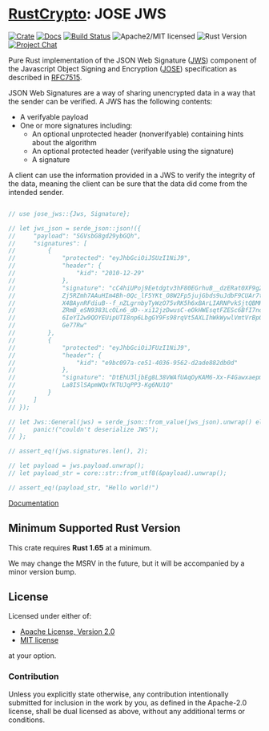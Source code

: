 # [RustCrypto]: JOSE JWS

[![Crate][crate-image]][crate-link]
[![Docs][docs-image]][docs-link]
[![Build Status][build-image]][build-link]
![Apache2/MIT licensed][license-image]
![Rust Version][rustc-image]
[![Project Chat][chat-image]][chat-link]

Pure Rust implementation of the JSON Web Signature ([JWS]) component of the
Javascript Object Signing and Encryption ([JOSE]) specification as described
in [RFC7515].

JSON Web Signatures are a way of sharing unencrypted data in a way that the
sender can be verified. A JWS has the following contents:

- A verifyable payload
- One or more signatures including:
  - An optional unprotected header (nonverifyable) containing hints about the
    algorithm
  - An optional protected header (verifyable using the signature)
  - A signature

A client can use the information provided in a JWS to verify the integrity of
the data, meaning the client can be sure that the data did come from the
intended sender.

```rust

// use jose_jws::{Jws, Signature};

// let jws_json = serde_json::json!({
//     "payload": "SGVsbG8gd29ybGQh",
//     "signatures": [
//         {
//             "protected": "eyJhbGciOiJSUzI1NiJ9",
//             "header": {
//                 "kid": "2010-12-29"
//             },
//             "signature": "cC4hiUPoj9Eetdgtv3hF80EGrhuB__dzERat0XF9g2VtQgr9PJbu3XOi\
//             Zj5RZmh7AAuHIm4Bh-0Qc_lF5YKt_O8W2Fp5jujGbds9uJdbF9CUAr7t1dnZcAcQjbKBYN\
//             X4BAynRFdiuB--f_nZLgrnbyTyWzO75vRK5h6xBArLIARNPvkSjtQBMHlb1L07Qe7K0Gar\
//             ZRmB_eSN9383LcOLn6_dO--xi12jzDwusC-eOkHWEsqtFZESc6BfI7noOPqvhJ1phCnvWh\
//             6IeYI2w9QOYEUipUTI8np6LbgGY9Fs98rqVt5AXLIhWkWywlVmtVrBp0igcN_IoypGlUPQ\
//             Ge77Rw"
//         },
//         {
//             "protected": "eyJhbGciOiJFUzI1NiJ9",
//             "header": {
//                 "kid": "e9bc097a-ce51-4036-9562-d2ade882db0d"
//             },
//             "signature": "DtEhU3ljbEg8L38VWAfUAqOyKAM6-Xx-F4GawxaepmXFCgfTjDxw5djx\
//             La8ISlSApmWQxfKTUJqPP3-Kg6NU1Q"
//         }
//     ]
// });

// let Jws::General(jws) = serde_json::from_value(jws_json).unwrap() else {
//     panic!("couldn't deserialize JWS");
// };

// assert_eq!(jws.signatures.len(), 2);

// let payload = jws.payload.unwrap();
// let payload_str = core::str::from_utf8(&payload).unwrap();

// assert_eq!(payload_str, "Hello world!")
```

[Documentation][docs-link]

## Minimum Supported Rust Version

This crate requires **Rust 1.65** at a minimum.

We may change the MSRV in the future, but it will be accompanied by a minor
version bump.

## License

Licensed under either of:

* [Apache License, Version 2.0](http://www.apache.org/licenses/LICENSE-2.0)
* [MIT license](http://opensource.org/licenses/MIT)

at your option.

### Contribution

Unless you explicitly state otherwise, any contribution intentionally submitted
for inclusion in the work by you, as defined in the Apache-2.0 license, shall be
dual licensed as above, without any additional terms or conditions.

[//]: # (badges)

[crate-image]: https://buildstats.info/crate/jose-jws
[crate-link]: https://crates.io/crates/jose-jws
[docs-image]: https://docs.rs/jose-jws/badge.svg
[docs-link]: https://docs.rs/jose-jws/
[license-image]: https://img.shields.io/badge/license-Apache2.0/MIT-blue.svg
[rustc-image]: https://img.shields.io/badge/rustc-1.65+-blue.svg
[chat-image]: https://img.shields.io/badge/zulip-join_chat-blue.svg
[chat-link]: https://rustcrypto.zulipchat.com/#narrow/stream/300570-formats
[build-image]: https://github.com/RustCrypto/JOSE/actions/workflows/jose-jws.yml/badge.svg
[build-link]: https://github.com/RustCrypto/JOSE/actions/workflows/jose-jws.yml

[//]: # (links)

[RustCrypto]: https://github.com/RustCrypto/
[JWS]: https://jose.readthedocs.io/en/latest/#jws
[JOSE]: https://jose.readthedocs.io/
[RFC7515]: https://www.rfc-editor.org/rfc/rfc7515
